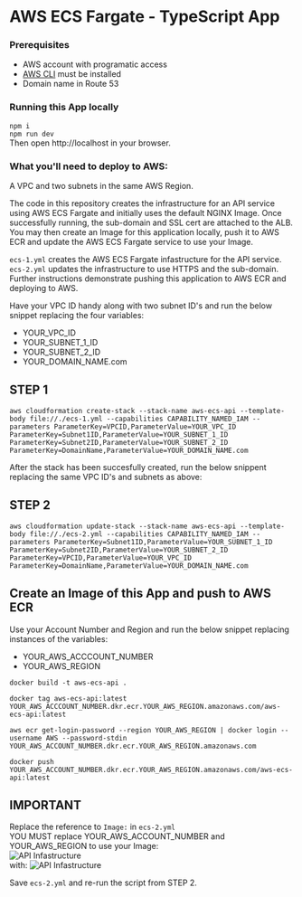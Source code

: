 # AWS ECS Fargate - TypeScript App

### Prerequisites

- AWS account with programatic access
- [AWS CLI](https://aws.amazon.com/cli/) must be installed
- Domain name in Route 53

### Running this App locally

`npm i`  
`npm run dev`  
Then open http://localhost in your browser.

### What you'll need to deploy to AWS:

A VPC and two subnets in the same AWS Region.

The code in this repository creates the infrastructure for an API service using AWS ECS Fargate and initially uses the default NGINX Image. Once successfully running, the sub-domain and SSL cert are attached to the ALB. You may then create an Image for this application locally, push it to AWS ECR and update the AWS ECS Fargate service to use your Image.

`ecs-1.yml` creates the AWS ECS Fargate infastructure for the API service.  
`ecs-2.yml` updates the infrastructure to use HTTPS and the sub-domain.  
Further instructions demonstrate pushing this application to AWS ECR and deploying to AWS.

Have your VPC ID handy along with two subnet ID's and run the below snippet replacing the four variables:

- YOUR_VPC_ID
- YOUR_SUBNET_1_ID
- YOUR_SUBNET_2_ID
- YOUR_DOMAIN_NAME.com

## STEP 1

`aws cloudformation create-stack --stack-name aws-ecs-api --template-body file://./ecs-1.yml --capabilities CAPABILITY_NAMED_IAM --parameters ParameterKey=VPCID,ParameterValue=YOUR_VPC_ID ParameterKey=Subnet1ID,ParameterValue=YOUR_SUBNET_1_ID ParameterKey=Subnet2ID,ParameterValue=YOUR_SUBNET_2_ID  ParameterKey=DomainName,ParameterValue=YOUR_DOMAIN_NAME.com`

After the stack has been succesfully created, run the below snippent replacing the same VPC ID's and subnets as above:

## STEP 2

`aws cloudformation update-stack --stack-name aws-ecs-api --template-body file://./ecs-2.yml --capabilities CAPABILITY_NAMED_IAM --parameters ParameterKey=Subnet1ID,ParameterValue=YOUR_SUBNET_1_ID ParameterKey=Subnet2ID,ParameterValue=YOUR_SUBNET_2_ID ParameterKey=VPCID,ParameterValue=YOUR_VPC_ID ParameterKey=DomainName,ParameterValue=YOUR_DOMAIN_NAME.com`

## Create an Image of this App and push to AWS ECR

Use your Account Number and Region and run the below snippet replacing instances of the variables:

- YOUR_AWS_ACCCOUNT_NUMBER
- YOUR_AWS_REGION

```
docker build -t aws-ecs-api .

docker tag aws-ecs-api:latest YOUR_AWS_ACCCOUNT_NUMBER.dkr.ecr.YOUR_AWS_REGION.amazonaws.com/aws-ecs-api:latest

aws ecr get-login-password --region YOUR_AWS_REGION | docker login --username AWS --password-stdin YOUR_AWS_ACCOUNT_NUMBER.dkr.ecr.YOUR_AWS_REGION.amazonaws.com

docker push YOUR_AWS_ACCOUNT_NUMBER.dkr.ecr.YOUR_AWS_REGION.amazonaws.com/aws-ecs-api:latest
```

## IMPORTANT

Replace the reference to `Image:` in `ecs-2.yml`  
YOU MUST replace YOUR_AWS_ACCOUNT_NUMBER and YOUR_AWS_REGION to use your Image:  
![API Infastructure](https://www.aaronwht.com/images/fargate/aws-ecr-001.png)  
with:
![API Infastructure](https://www.aaronwht.com/images/fargate/aws-ecr-002.png)

Save `ecs-2.yml` and re-run the script from STEP 2.
